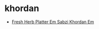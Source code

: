 # khordan

 * [Fresh Herb Platter Em Sabzi Khordan Em](../index/f/fresh-herb-platter-em-sabzi-khordan-em-51155550.json)
